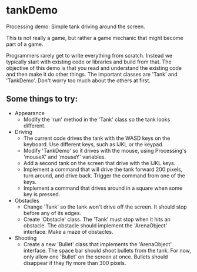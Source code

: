 tankDemo
========

Processing demo:  Simple tank driving around the screen.

This is not really a game, but rather a game mechanic that might
become part of a game.    

Programmers rarely get to write everything from scratch.   Instead
we typically start with existing code or  libraries and build from
that.   The objective of this demo is that you read and understand
the existing code and then make it do other things.  The important
classes are 'Tank' and 'TankDemo'.  Don't worry too much about the
others at first.

## Some things to try:
* Appearance
  * Modify the 'run' method in the 'Tank' class so the tank looks different.
* Driving
  * The current code drives the tank with the WASD keys on the keyboard. Use different keys, such as IJKL or the keypad.
  * Modify 'TankDemo' so it drives with the mouse, using Processing's 'mouseX' and 'mouseY' variables.
  * Add a second tank on the screen that drive with the IJKL keys.
  * Implement a command that will drive the tank forward 200 pixels, turn around, and drive back.  Trigger the command from one of the keys.
  * Implement a command that drives around in a square when some key is pressed.
* Obstacles
  * Change 'Tank' so the tank won't drive off the screen.  It should stop before any of its edges. 
  * Create 'Obstacle' class.  The 'Tank' must stop when it hits an obstacle.  The obstacle should implement the 'ArenaObject' interface.   Make a maze of obstacles.
* Shooting
  * Create a new 'Bullet' class that implements the 'ArenaObject' interface.  The space bar should shoot bullets from the tank.  For now, only allow one 'Bullet' on the screen at once.  Bullets should disappear if they fly more than 300 pixels.
  